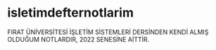 # isletimdefternotlarim

FIRAT ÜNİVERSİTESİ İŞLETİM SİSTEMLERİ DERSİNDEN KENDİ ALMIŞ OLDUĞUM NOTLARDIR, 2022 SENESİNE AİTTİR.
